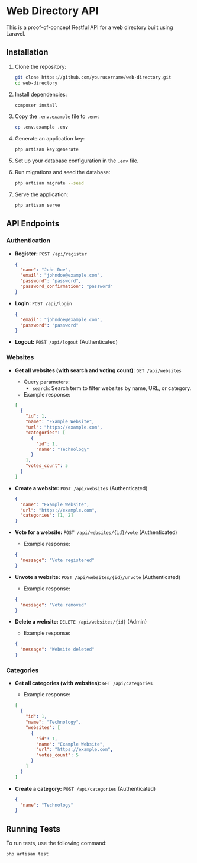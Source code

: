 # Web Directory API

This is a proof-of-concept Restful API for a web directory built using Laravel.

## Installation

1. Clone the repository:
    ```bash
    git clone https://github.com/yourusername/web-directory.git
    cd web-directory
    ```

2. Install dependencies:
    ```bash
    composer install
    ```

3. Copy the `.env.example` file to `.env`:
    ```bash
    cp .env.example .env
    ```

4. Generate an application key:
    ```bash
    php artisan key:generate
    ```

5. Set up your database configuration in the `.env` file.

6. Run migrations and seed the database:
    ```bash
    php artisan migrate --seed
    ```

7. Serve the application:
    ```bash
    php artisan serve
    ```

## API Endpoints

### Authentication

- **Register:** `POST /api/register`
    ```json
    {
      "name": "John Doe",
      "email": "johndoe@example.com",
      "password": "password",
      "password_confirmation": "password"
    }
    ```

- **Login:** `POST /api/login`
    ```json
    {
      "email": "johndoe@example.com",
      "password": "password"
    }
    ```

- **Logout:** `POST /api/logout` (Authenticated)

### Websites

- **Get all websites (with search and voting count):** `GET /api/websites`
    - Query parameters:
        - `search`: Search term to filter websites by name, URL, or category.
    - Example response:
    ```json
    [
      {
        "id": 1,
        "name": "Example Website",
        "url": "https://example.com",
        "categories": [
          {
            "id": 1,
            "name": "Technology"
          }
        ],
        "votes_count": 5
      }
    ]
    ```

- **Create a website:** `POST /api/websites` (Authenticated)
    ```json
    {
      "name": "Example Website",
      "url": "https://example.com",
      "categories": [1, 2]
    }
    ```

- **Vote for a website:** `POST /api/websites/{id}/vote` (Authenticated)
    - Example response:
    ```json
    {
      "message": "Vote registered"
    }
    ```

- **Unvote a website:** `POST /api/websites/{id}/unvote` (Authenticated)
    - Example response:
    ```json
    {
      "message": "Vote removed"
    }
    ```

- **Delete a website:** `DELETE /api/websites/{id}` (Admin)
    - Example response:
    ```json
    {
      "message": "Website deleted"
    }
    ```

### Categories

- **Get all categories (with websites):** `GET /api/categories`
    - Example response:
    ```json
    [
      {
        "id": 1,
        "name": "Technology",
        "websites": [
          {
            "id": 1,
            "name": "Example Website",
            "url": "https://example.com",
            "votes_count": 5
          }
        ]
      }
    ]
    ```

- **Create a category:** `POST /api/categories` (Authenticated)
    ```json
    {
      "name": "Technology"
    }
    ```

## Running Tests

To run tests, use the following command:
```bash
php artisan test
